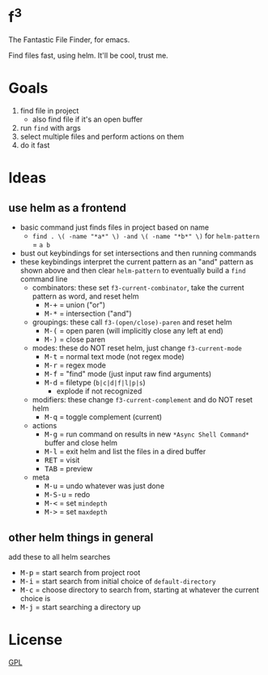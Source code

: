 f<sup>3</sup>
=============

The Fantastic File Finder, for emacs.

Find files fast, using helm. It'll be cool, trust me.

# Goals

1. find file in project
    - also find file if it's an open buffer
2. run `find` with args
3. select multiple files and perform actions on them
4. do it fast

# Ideas
## use helm as a frontend
- basic command just finds files in project based on name
    - `find . \( -name "*a*" \) -and \( -name "*b*" \)` for `helm-pattern` = `a b`
- bust out keybindings for set intersections and then running commands
- these keybindings interpret the current pattern as an "and" pattern as shown above and then clear `helm-pattern` to eventually build a `find` command line
    - combinators: these set `f3-current-combinator`, take the current pattern as word, and reset helm
        - <kbd>M-+</kbd> = union ("or")
        - <kbd>M-*</kbd> = intersection ("and")
    - groupings: these call `f3-(open/close)-paren` and reset helm
        - <kbd>M-(</kbd> = open paren (will implicitly close any left at end)
        - <kbd>M-)</kbd> = close paren
    - modes: these do NOT reset helm, just change `f3-current-mode`
        - <kbd>M-t</kbd> = normal text mode (not regex mode)
        - <kbd>M-r</kbd> = regex mode
        - <kbd>M-f</kbd> = "find" mode (just input raw find arguments)
        - <kbd>M-d</kbd> = filetype (`b|c|d|f|l|p|s`)
            - explode if not recognized
    - modifiers: these change `f3-current-complement` and do NOT reset helm
        - <kbd>M-q</kbd> = toggle complement (current)
    - actions
        - <kbd>M-g</kbd> = run command on results in new `*Async Shell Command*` buffer and close helm
        - <kbd>M-l</kbd> = exit helm and list the files in a dired buffer
        - <kbd>RET</kbd> = visit
        - <kbd>TAB</kbd> = preview
    - meta
        - <kbd>M-u</kbd> = undo whatever was just done
        - <kbd>M-S-u</kbd> = redo
        - <kbd>M-<</kbd> = set `mindepth`
        - <kbd>M-></kbd> = set `maxdepth`

## other helm things in general

add these to all helm searches

- <kbd>M-p</kbd> = start search from project root
- <kbd>M-i</kbd> = start search from initial choice of `default-directory`
- <kbd>M-c</kbd> = choose directory to search from, starting at whatever the current choice is
- <kbd>M-j</kbd> = start searching a directory up


# License

[GPL](GPL.md)
